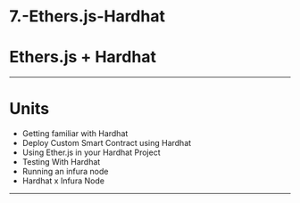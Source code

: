 # 7.-Ethers.js-Hardhat
# Ethers.js + Hardhat
----------------------------------------------------------------------------------------------------------
# Units
- Getting familiar with Hardhat
- Deploy Custom Smart Contract using Hardhat
- Using Ether.js in your Hardhat Project
- Testing With Hardhat
- Running an infura node
- Hardhat x Infura Node
----------------------------------------------------------------------------------------------------------
